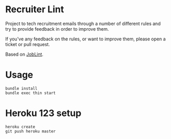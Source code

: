 # Recruiter Lint

Project to tech recruitment emails through a number of different rules and try to provide feedback in order to improve them.

If you've any feedback on the rules, or want to improve them, please open a ticket or pull request.

Based on [JobLint](http://joblint.org/).

# Usage

    bundle install
    bundle exec thin start

# Heroku 123 setup

    heroku create
    git push heroku master
